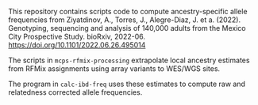 This repository contains scripts code to compute ancestry-specific allele
frequencies from Ziyatdinov, A., Torres, J., Alegre-Diaz, J. et a. (2022).
Genotyping, sequencing and analysis of 140,000 adults from the Mexico City
Prospective Study. bioRxiv, 2022-06.
<https://doi.org/10.1101/2022.06.26.495014>

The scripts in `mcps-rfmix-processing` extrapolate local ancestry estimates
from RFMix assignments using array variants to WES/WGS sites.

The program in `calc-ibd-freq` uses these estimates to compute raw and
relatedness corrected allele frequencies.
